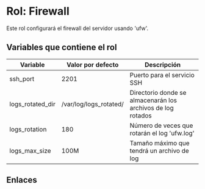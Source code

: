# Rol: Firewall

Este rol configurará el firewall del servidor usando 'ufw'.


## Variables que contiene el rol

| Variable | Valor por defecto | Descripción |
|----------|-------------------|-------------|
| ssh_port | 2201 | Puerto para el servicio SSH |
| logs_rotated_dir | /var/log/logs_rotated/ | Directorio donde se almacenarán los archivos de log rotados |
| logs_rotation | 180 | Número de veces que rotarán el log 'ufw.log' |
| logs_max_size | 100M | Tamaño máximo que tendrá un archivo de log |


## Enlaces

